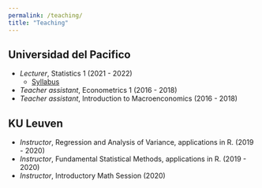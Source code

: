 ```yaml
---
permalink: /teaching/
title: "Teaching"
---
```


## Universidad del Pacifico
- _Lecturer_, Statistics 1 (2021 - 2022) 
    - [Syllabus](/files/C2022-01-EstadisticaI.pdf)
- _Teacher assistant_, Econometrics 1 (2016 - 2018)
- _Teacher assistant_, Introduction to Macroenconomics (2016 - 2018)

## KU Leuven
- _Instructor_, Regression and Analysis of Variance, applications in R. (2019 - 2020)
- _Instructor_, Fundamental Statistical Methods, applications in R. (2019 - 2020)
- _Instructor_, Introductory Math Session (2020)